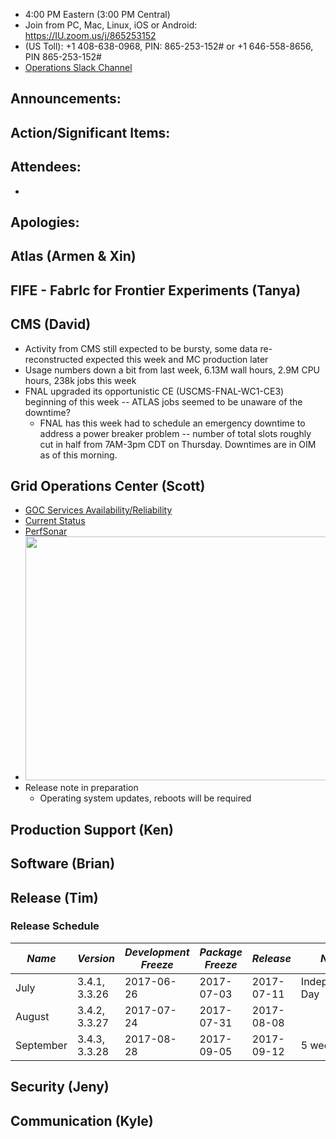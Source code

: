    * 4:00 PM Eastern (3:00 PM Central)
   * Join from PC, Mac, Linux, iOS or Android: https://IU.zoom.us/j/865253152
   * (US Toll): +1 408-638-0968, PIN: 865-253-152# or +1 646-558-8656, PIN 865-253-152#
   * [Operations Slack Channel](https://opensciencegrid.slack.com/messages/C5GAYBGA0/)
   
## Announcements: 
 
## Action/Significant Items:
  
## Attendees: 
   *
   
## Apologies: 

## Atlas (Armen & Xin)

## FIFE - FabrIc for Frontier Experiments (Tanya) 

## CMS (David)

   * Activity from CMS still expected to be bursty, some data re-reconstructed expected this week and MC production later 
   * Usage numbers down a bit from last week, 6.13M wall hours, 2.9M CPU hours, 238k jobs this week
   * FNAL upgraded its opportunistic CE (USCMS-FNAL-WC1-CE3) beginning of this week -- ATLAS jobs seemed to be unaware of the downtime?
      * FNAL has this week had to schedule an emergency downtime to address a power breaker problem -- number of total slots roughly cut in half from 7AM-3pm CDT on Thursday.  Downtimes are in OIM as of this morning.

## Grid Operations Center (Scott)

   * [GOC Services Availability/Reliability](http://tinyurl.com/pre26vw)
   * [Current Status](http://monitor.grid.iu.edu/availability/production.html)
   * [PerfSonar](http://maddash.aglt2.org/maddash-webui/index.cgi?dashboard=OSG\%20Grid\%20Operations\%20Center\%20Test\%20Mesh\%20Config)
   * <img src="http://steige.grid.iu.edu/steige/17Jul2017.osg-flock.png" width='630' height='390'  /><br>
   * Release note in preparation
      * Operating system updates, reboots will be required
      
## Production Support (Ken)   
   
## Software (Brian)

## Release (Tim)
### Release Schedule
| *Name* | *Version* | *Development Freeze* | *Package Freeze* | *Release* | *Notes* |
| ------ | --------- | -------------------- | ---------------- | --------- | ------- |
| July | 3.4.1, 3.3.26 | 2017-06-26 | 2017-07-03 | 2017-07-11 | Independence Day |
| August | 3.4.2, 3.3.27 | 2017-07-24 | 2017-07-31 | 2017-08-08 | |
| September | 3.4.3, 3.3.28 | 2017-08-28 | 2017-09-05 | 2017-09-12 | 5 week cycle |

## Security (Jeny)
   
## Communication (Kyle)

